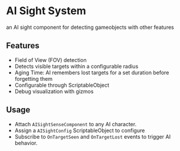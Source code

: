 # AI Sight System

an AI sight component for detecting gameobjects with other features

## Features
-  Field of View (FOV) detection
-  Detects visible targets within a configurable radius
- Aging Time: AI remembers lost targets for a set duration before forgetting them
- Configurable through ScriptableObject  
- Debug visualization with gizmos

 
## Usage
- Attach `AISightSenseComponent` to any AI character.
- Assign a `AISightConfig` ScriptableObject to configure
- Subscribe to `OnTargetSeen` and `OnTargetLost` events to trigger AI behavior.
